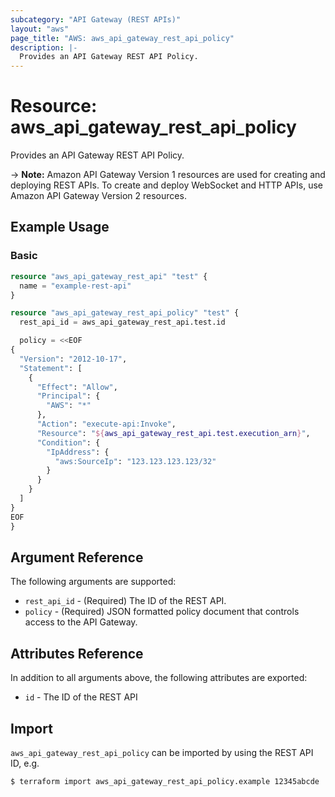 ```yaml
---
subcategory: "API Gateway (REST APIs)"
layout: "aws"
page_title: "AWS: aws_api_gateway_rest_api_policy"
description: |-
  Provides an API Gateway REST API Policy.
---
```


# Resource: aws_api_gateway_rest_api_policy

Provides an API Gateway REST API Policy.

-> **Note:** Amazon API Gateway Version 1 resources are used for creating and deploying REST APIs. To create and deploy WebSocket and HTTP APIs, use Amazon API Gateway Version 2 resources.

## Example Usage

### Basic

```terraform
resource "aws_api_gateway_rest_api" "test" {
  name = "example-rest-api"
}

resource "aws_api_gateway_rest_api_policy" "test" {
  rest_api_id = aws_api_gateway_rest_api.test.id

  policy = <<EOF
{
  "Version": "2012-10-17",
  "Statement": [
    {
      "Effect": "Allow",
      "Principal": {
        "AWS": "*"
      },
      "Action": "execute-api:Invoke",
      "Resource": "${aws_api_gateway_rest_api.test.execution_arn}",
      "Condition": {
        "IpAddress": {
          "aws:SourceIp": "123.123.123.123/32"
        }
      }
    }
  ]
}
EOF
}
```

## Argument Reference

The following arguments are supported:

* `rest_api_id` - (Required) The ID of the REST API.
* `policy` - (Required) JSON formatted policy document that controls access to the API Gateway.

## Attributes Reference

In addition to all arguments above, the following attributes are exported:

* `id` - The ID of the REST API

## Import

`aws_api_gateway_rest_api_policy` can be imported by using the REST API ID, e.g.

```
$ terraform import aws_api_gateway_rest_api_policy.example 12345abcde
```
